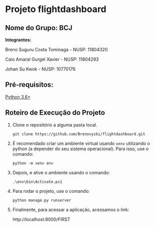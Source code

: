 # Projeto flightdashboard
## Nome do Grupo: BCJ

**Integrantes:** 

Breno Suguru Costa Tominaga - NUSP: 11804320

Caio Amaral Gurgel Xavier - NUSP: 11804293

Johan Su Kwok - NUSP: 10770176

## Pré-requisitos:
[Python 3.6+](https://www.python.org/downloads/)


## Roteiro de Execução do Projeto

1. Clone o repositório a alguma pasta local.

    ```
    git clone https://github.com/Brenovyski/flightdashboard.git
    ```

2. É recomendado criar um ambiente virtual usando `venv` utilizando o python (a depender do seu sistema operacional). Para isso, use o comando:

    ```
    python -m venv env
    ```

3. Depois, e ative o ambiente usando o comando:

    ```
    .\env\bin\Activate.ps1
    ```


4. Para rodar o projeto, use o comando:

    ```
    python manage.py runserver
    ```


5. Finalmente, para acessar a aplicação, acessamos o link:

    http://localhost:8000/FIRST
